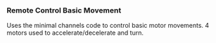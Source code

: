### Remote Control Basic Movement

Uses the minimal channels code to control basic motor movements. 4 motors used to accelerate/decelerate and turn.
